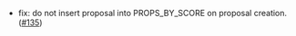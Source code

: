 - fix: do not insert proposal into PROPS_BY_SCORE on proposal creation.
  ([\#135](https://github.com/informalsystems/hydro/pull/135))
